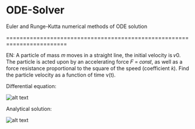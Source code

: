 # ODE-Solver
Euler and Runge-Kutta numerical methods of ODE solution

========================================================================

EN: A particle of mass 𝑚 moves in a straight line, the initial velocity is
𝑣0. The particle is acted upon by an accelerating force 𝐹 = 𝑐𝑜𝑛𝑠𝑡, as well as a force
resistance proportional to the square of the speed (coefficient
𝑘). Find the particle velocity as a function of time v(t).

Differential equation: 

![alt text](http://images.vfl.ru/ii/1595335466/a9da64f6/31129695.png)

Analytical solution:

![alt text](http://images.vfl.ru/ii/1595335561/b2bb3e67/31129704.png)

